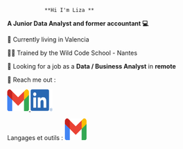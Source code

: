                 **Hi I'm Liza **
                
**A Junior Data Analyst and former accountant 💻**

📍  Currently living in Valencia 

🐱‍👤 Trained by the Wild Code School - Nantes

🤝 Looking for a job as a **Data / Business Analyst** in **remote**

📧 Reach me out :

<a href="mailto:fontaineliza@gmail.com">
  <img src="https://github.com/LizaFontaine/Liza/blob/main/t%C3%A9l%C3%A9chargement.png?raw=true" alt="Gmail" width="50" height="50">
</a>

<a href="https://https://www.linkedin.com/in/liza-fontaine/">
  <img src="https://github.com/LizaFontaine/Liza/blob/main/LI-In-Bug.png?raw=true" alt="LinkedIn" width="50" height="50">
</a>

Langages et outils : 
<a href="https://www.python.org/">
  <img src="https://github.com/LizaFontaine/Liza/blob/main/t%C3%A9l%C3%A9chargement.png?raw=true" alt="Gmail" width="50" height="50">
</a>

